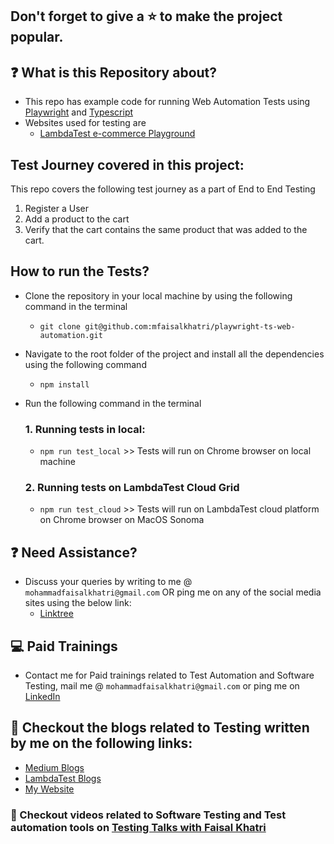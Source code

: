 ## Don't forget to give a :star: to make the project popular.

## :question: What is this Repository about?

- This repo has example code for running Web Automation Tests using [Playwright](https://playwright.dev/) and [Typescript](https://www.typescriptlang.org/)
- Websites used for testing are 
  - [LambdaTest e-commerce Playground](https://ecommerce-playground.lambdatest.io/)

## Test Journey covered in this project:

This repo covers the following test journey as a part of End to End Testing

1. Register a User
1. Add a product to the cart
1. Verify that the cart contains the same product that was added to the cart.

## How to run the Tests?

- Clone the repository in your local machine by using the following command in the terminal
  
  - `git clone git@github.com:mfaisalkhatri/playwright-ts-web-automation.git`

- Navigate to the root folder of the project and install all the dependencies using the following command
  
  - `npm install`

- Run the following command in the terminal

  ### 1. Running tests in local:
    -  `npm run test_local` >> Tests will run on Chrome browser on local machine

  ### 2. Running tests on LambdaTest Cloud Grid
    - `npm run test_cloud` >> Tests will run on LambdaTest cloud platform on Chrome browser on MacOS Sonoma

## :question: Need Assistance?

- Discuss your queries by writing to me @ `mohammadfaisalkhatri@gmail.com`
  OR ping me on any of the social media sites using the below link:
    - [Linktree](https://linktr.ee/faisalkhatri)

## :computer: Paid Trainings

- Contact me for Paid trainings related to Test Automation and Software Testing,
  mail me @ `mohammadfaisalkhatri@gmail.com` or ping me on [LinkedIn](https://www.linkedin.com/in/faisalkhatri/)

## :thought_balloon: Checkout the blogs related to Testing written by me on the following links:

- [Medium Blogs](https://medium.com/@iamfaisalkhatri)
- [LambdaTest Blogs](https://www.lambdatest.com/blog/author/mfaisalkhatri/)
- [My Website](https://mfaisalkhatri.github.io)

### :bookmark: Checkout videos related to Software Testing and Test automation tools on [Testing Talks with Faisal Khatri](https://www.youtube.com/@faisalkhatriqa)